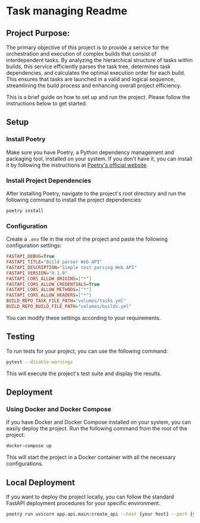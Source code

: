 # Task managing Readme

## Project Purpose:

The primary objective of this project is to provide a service for the orchestration and execution of complex builds that consist of interdependent tasks. By analyzing the hierarchical structure of tasks within builds, this service efficiently parses the task tree, determines task dependencies, and calculates the optimal execution order for each build. This ensures that tasks are launched in a valid and logical sequence, streamlining the build process and enhancing overall project efficiency.

This is a brief guide on how to set up and run the project. Please follow the instructions below to get started.

## Setup

### Install Poetry

Make sure you have Poetry, a Python dependency management and packaging tool, installed on your system. If you don't have it, you can install it by following the instructions at [Poetry's official website](https://python-poetry.org/docs/#installation).

### Install Project Dependencies

After installing Poetry, navigate to the project's root directory and run the following command to install the project dependencies:

```bash
poetry install
```

### Configuration

Create a `.env` file in the root of the project and paste the following configuration settings:

```ini
FASTAPI_DEBUG=True
FASTAPI_TITLE="Build parser Web API"
FASTAPI_DESCRIPTION="Simple test parsing Web API"
FASTAPI_VERSION="0.1.0"
FASTAPI_CORS_ALLOW_ORIGINS=["*"]
FASTAPI_CORS_ALLOW_CREDENTIALS=True
FASTAPI_CORS_ALLOW_METHODS=["*"]
FASTAPI_CORS_ALLOW_HEADERS=["*"]
BUILD_REPO_TASK_FILE_PATH="volumes/tasks.yml"
BUILD_REPO_BUILD_FILE_PATH="volumes/builds.yml"
```

You can modify these settings according to your requirements.

## Testing

To run tests for your project, you can use the following command:

```bash
pytest --disable-warnings
```

This will execute the project's test suite and display the results.

## Deployment

### Using Docker and Docker Compose

If you have Docker and Docker Compose installed on your system, you can easily deploy the project. Run the following command from the root of the project:

```bash
docker-compose up
```

This will start the project in a Docker container with all the necessary configurations.

## Local Deployment

If you want to deploy the project locally, you can follow the standard FastAPI deployment procedures for your specific environment.

```bash
poetry run uvicorn app.api.main:create_api --host {your host} --port {your port} --factory --reload
```
